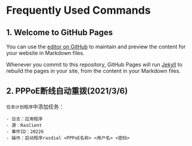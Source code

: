# Frequently Used Commands

## 1. Welcome to GitHub Pages

You can use the [editor on GitHub](https://github.com/Darkloid/darkloid.github.io/edit/main/README.md) to maintain and preview the content for your website in Markdown files.

Whenever you commit to this repository, GitHub Pages will run [Jekyll](https://jekyllrb.com/) to rebuild the pages in your site, from the content in your Markdown files.

## 2. PPPoE断线自动重拨(2021/3/6)
```任务计划程序```中添加任务：
```- 触发器：当特定事件被记录时
- 日志：应用程序
- 源：RasCient
- 事件ID：20226
- 操作：启动程序rasdial <PPPoE名称> <用户名> <密码>
```

